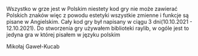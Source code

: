 
Wszystko w grze jest w Polskim
niestety kod gry nie może zawierać 
Polskich znaków więc z powodu estetyki
wszystkie zmienne i funkcje są pisane w Angielskim.
Cały kod gry był napisany w ciągu 3 dni(10.10.2021 - 12.10.2021).
  Do stworzenia gry używałem biblioteki raylib,
  w ogóle jest to jedyna gra w której pisałem w języku polskim
  


Mikołaj Gaweł-Kucab

